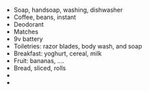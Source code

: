 - Soap, handsoap, washing, dishwasher
- Coffee, beans, instant
- Deodorant
- Matches
- 9v battery
- Toiletries: razor blades, body wash, and soap
- Breakfast: yoghurt, cereal, milk
- Fruit: bananas, ....
- Bread, sliced, rolls
- 
- 